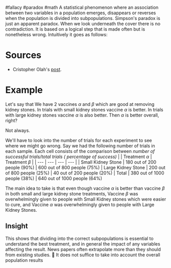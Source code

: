 #fallacy #paradox #math
A statistical phenomenon where an association between two variables in a population emerges, disappears or reverses when the population is divided into subpopulations. Simpson's paradox is just an apparent paradox. When we look underneath the cover there is no contradiction. It is based on a logical step that is made often but is nonetheless wrong. Intuitively it goes as follows:

# Sources
- Cristopher Olah's [post](http://colah.github.io/posts/2015-09-Visual-Information/).

# Example
Let's say that We have 2 vaccines $\alpha$ and $\beta$ which are good at removing kidney stones. In trials with small kidney stones vaccine $\alpha$ is better. In trials with large kidney stones vaccine $\alpha$  is also better. Then $\alpha$ is better overall, right?

Not always.

We'll have to look into the number of trials for each experiment to see where we might go wrong. Say we had the following number of trials in each sample. Each cell consists of the comparison between _number of successful trials/total trials ( percentage of success)_
| | Treatment $\alpha$ | Treatment $\beta$  |
| --- | --- | --- | --- |
| Small Kidney Stone | 180 out of 200 people (90%) | 600 out of 800 people (75%)
| Large Kidney Stone | 200 out of 800 people (25%) | 40 out of 200 people (20%)
| Total | 380 out of 1000 people (38%) | 640 out of 1000 people (64%)

The main idea to take is that even though vaccine $\alpha$ is better than vaccine $\beta$ in both small and large kidney stone treatments, Vaccine $\beta$ was overwhelmingly given to people with Small Kidney stones which were easier to cure, and Vaccine $\alpha$ was overwhelmingly given to people with Large Kidney Stones.

## Insight
This shows that dividing into the correct subpopulations is essential to understand the best treatment, and in general the impact of any variables affecting the result. News papers often extrapolate more than they should from existing studies.
🚨 It does not suffice to take into account the overall population results